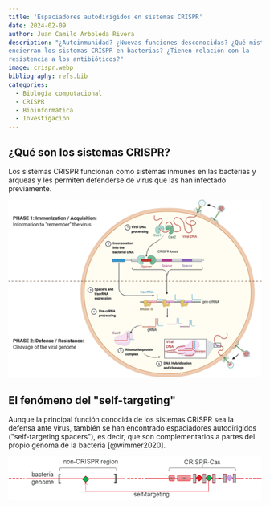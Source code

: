```yaml
---
title: 'Espaciadores autodirigidos en sistemas CRISPR'
date: 2024-02-09
author: Juan Camilo Arboleda Rivera
description: "¿Autoinmunidad? ¿Nuevas funciones desconocidas? ¿Qué misterios
encierran los sistemas CRISPR en bacterias? ¿Tienen relación con la
resistencia a los antibióticos?"
image: crispr.webp
bibliography: refs.bib
categories:
  - Biología computacional
  - CRISPR
  - Bioinformática
  - Investigación
---
```


## ¿Qué son los sistemas CRISPR?

Los sistemas CRISPR funcionan como sistemas inmunes en las bacterias y
arqueas y les permiten defenderse de virus que las han infectado
previamente.

![@ghorbani2021](crispr.webp)

## El fenómeno del "self-targeting"

Aunque la principal función conocida de los sistemas CRISPR sea la defensa
ante virus, también se han encontrado espaciadores autodirigidos
("self-targeting spacers"), es decir, que son complementarios a partes del
propio genoma de la bacteria [@wimmer2020].

![](self-targeting.png)

